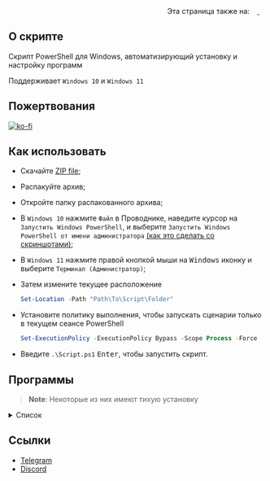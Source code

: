 <div align="right">
  Эта страница также на:
  <a title="English" href="README.md"><img src="https://upload.wikimedia.org/wikipedia/commons/a/ae/Flag_of_the_United_Kingdom.svg" height="11px"/>
  <a title="Українська" href="README_uk-ua.md"><img src="https://upload.wikimedia.org/wikipedia/commons/4/49/Flag_of_Ukraine.svg" height="11px"/></a>
</div>

## О скрипте

Скрипт PowerShell для Windows, автоматизирующий установку и настройку программ

Поддерживает `Windows 10` и `Windows 11`

## Пожертвования

[![ko-fi](https://www.ko-fi.com/img/githubbutton_sm.svg)](https://ko-fi.com/lowlife)

## Как использовать

* Скачайте [ZIP file](https://github.com/lowl1f3/Script/archive/refs/heads/main.zip);
* Распакуйте архив;
* Откройте папку распакованного архива;
* В `Windows 10` нажмите `Файл` в Проводнике, наведите курсор на `Запустить Windows PowerShell`, и выберите `Запустить Windows PowerShell от имени администратора` [(как это сделать со скриншотами)](https://www.howtogeek.com/662611/9-ways-to-open-powershell-in-windows-10/);

* В `Windows 11` нажмите правой кнопкой мыши на <kbd>Windows</kbd> иконку и выберите `Терминал (Администратор)`;
* Затем измените текущее расположение

  ```powershell
  Set-Location -Path "Path\To\Script\Folder"
  ```

* Установите политику выполнения, чтобы запускать сценарии только в текущем сеансе PowerShell

  ```powershell
  Set-ExecutionPolicy -ExecutionPolicy Bypass -Scope Process -Force
  ```

* Введите `.\Script.ps1` <kbd>Enter</kbd>, чтобы запустить скрипт.

## Программы

> **Note**: Некоторые из них имеют тихую установку

<details>
	<summary>Список</summary>

* [Telegram](https://desktop.telegram.org)
* [Discord](https://discord.com/download)
  * [Better Discord](https://betterdiscord.app/) и полезные [плагины](https://github.com/lowl1f3/Script/blob/main/src/Script.ps1#L111)
* [Steam](https://store.steampowered.com/about/)
* [Chrome Enterprise](https://chromeenterprise.google/browser/download/#windows-tab)
* [7-Zip](https://www.7-zip.org/) архиватор
* [Кастомный](https://www.deviantart.com/jepricreations/art/Windows-11-Cursors-Concept-v2-886489356) тёмный курсор
* [Notepad++](https://notepad-plus-plus.org/downloads/)
* [Visual Stutio Code](https://code.visualstudio.com/Download)
* [Teamspeak 3](https://teamspeak.com/en/downloads/)
* [qBittorrent](https://www.qbittorrent.org/download.php)
* [Настраиваемый](https://github.com/farag2/Office) Microsoft Office
  * Word, Excel, PowerPoint, Outlook, Teams, OneDrive
  * KMS
* [Adobe Creative Cloud](https://creativecloud.adobe.com/en/apps/download/creative-cloud)
  * GenP
* [Java 8](https://www.java.com/en/download/)(JRE) и [Java 19](https://www.oracle.com/java/technologies/downloads/#jdk19-windows)(JDK)
* [WireGuard](https://www.wireguard.com/install/)
* [Sophia Script](https://github.com/farag2/Sophia-Script-for-Windows)
  * [Системные требования](https://github.com/farag2/Sophia-Script-for-Windows#system-requirements)
</details>

## Ссылки

* [Telegram](https://t.me/lowlif3)
* [Discord](https://discord.com/users/330825971835863042)
